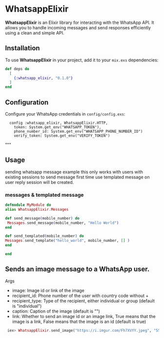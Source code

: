 # WhatsappElixir

**WhatsappElixir** is an Elixir library for interacting with the WhatsApp API. It allows you to handle incoming messages and send responses efficiently using a clean and simple API.

## Installation

To use **WhatsappElixir** in your project, add it to your `mix.exs` dependencies:


```elixir
def deps do
  [
    {:whatsapp_elixir, "0.1.0"}
  ]
end
```

 ## Configuration

  Configure your WhatsApp credentials in `config/config.exs`:

      config :whatsapp_elixir, WhatsappElixir.HTTP,
        token: System.get_env("WHATSAPP_TOKEN"),
        phone_number_id: System.get_env("WHATSAPP_PHONE_NUMBER_ID")
        verify_token: System.get_env("VERIFY_TOKEN")

  """

  ## Usage
  sending whatsapp message example this only works with users with existing sessions to send message first time use templated message on user reply session will be created. 

  ### messages & templated message

  ```elixir
  defmodule MyModule do
  alias WhatsappElixir.Messages

  def send_message(mobile_number) do
   Messages.send_message(mobile_number, "Hello World")
  end

  def send_templated(mobile_number) do
  Messages.send_template("hello_world", mobile_number, [] )
  end

 end
 ```

## Sends an image message to a WhatsApp user.

Args
  - image: Image id or link of the image
  - recipient_id: Phone number of the user with country code without +
  - recipient_type: Type of the recipient, either individual or group (default is "individual")
  - caption: Caption of the image (default is "")
  - link: Whether to send an image id or an image link, True means that the image is a link, False means that the image is an id (default is true)



```elixir
 iex> WhatsappElixir.send_image("https://i.imgur.com/Fh7XVYY.jpeg", "5511999999999")
 
```


